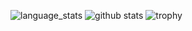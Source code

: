 ![language_stats](https://github-readme-stats-kappa-swart.vercel.app/api/top-langs/?username=giomahendra&hide_langs_below=1&theme=vue-dark)
![github stats](https://github-readme-stats-kappa-swart.vercel.app/api?username=giomahendra&count_private=true&show_icons=true&theme=vue-dark)
![trophy](https://github-profile-trophy.vercel.app/?username=giomahendra)

<!--
**giomahendra/readme** is a ✨ _special_ ✨ repository because its `README.md` (this file) appears on your GitHub profile.

Here are some ideas to get you started:

- 🔭 I’m currently working on ...
- 🌱 I’m currently learning ...
- 👯 I’m looking to collaborate on ...
- 🤔 I’m looking for help with ...
- 💬 Ask me about ...
- 📫 How to reach me: ...
- 😄 Pronouns: ...
- ⚡ Fun fact: ...
-->















